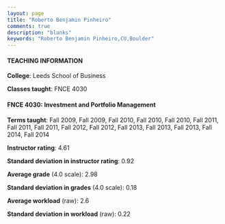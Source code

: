 ```yaml
---
layout: page
title: "Roberto Benjamin Pinheiro" 
comments: true
description: "blanks"
keywords: "Roberto Benjamin Pinheiro,CU,Boulder"
---
```

<head>
<script src="https://ajax.googleapis.com/ajax/libs/jquery/2.1.3/jquery.min.js"></script>
<script src="https://dl.dropboxusercontent.com/s/pc42nxpaw1ea4o9/highcharts.js?dl=0"></script>
<!-- <script src="../assets/js/highcharts.js"></script> -->
<style type="text/css">@font-face {
	font-family: "Bebas Neue";
	src: url(https://www.filehosting.org/file/details/544349/BebasNeue Regular.otf) format("opentype");
	}
	h1.Bebas { 
		font-family: "Bebas Neue", Verdana, Tahoma;
	}
</style>
</head>
	   
#### TEACHING INFORMATION

**College**: Leeds School of Business

**Classes taught**: FNCE 4030

#### FNCE 4030: Investment and Portfolio Management

**Terms taught**: Fall 2009, Fall 2009, Fall 2010, Fall 2010, Fall 2010, Fall 2011, Fall 2011, Fall 2011, Fall 2012, Fall 2012, Fall 2013, Fall 2013, Fall 2013, Fall 2014, Fall 2014

**Instructor rating**: 4.61

**Standard deviation in instructor rating**: 0.92

**Average grade** (4.0 scale): 2.98

**Standard deviation in grades** (4.0 scale): 0.18

**Average workload** (raw): 2.6

**Standard deviation in workload** (raw): 0.22

